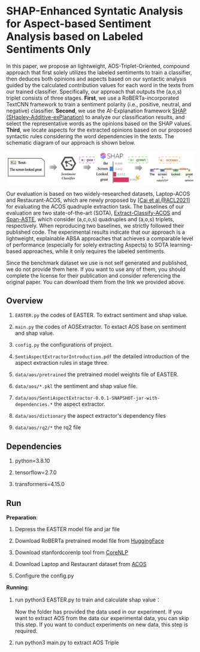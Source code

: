 # SHAP-Enhanced Syntatic Analysis for Aspect-based Sentiment Analysis based on Labeled Sentiments Only

  In this paper, we propose an lightweight, AOS-Triplet-Oriented, compound approach that first solely utilizes the labeled sentiments to train a classifier, then deduces both opinions and aspects based on our syntactic analysis guided by the calculated contribution values for each word in the texts from our trained classifier. Specifically, our approach that outputs the (a,o,s) triplet consists of three stages. **First**, we use a RoBERTa-incorporated TextCNN framework to train a sentiment polarity (i.e., positive, neutral, and negative) classifier. **Second**, we use the AI-Explanation framework [SHAP (SHapley-Additive-exPlanation)](https://github.com/slundberg/shap) to analyze our classification results, and select the representative words as the opinions based on the SHAP values. **Third**, we locate aspects for the extracted opinions based on our proposed syntactic rules considering the word dependencies in the texts. The schematic diagram of our approach is shown below.

![image](https://github.com/9d70a64f6g46/ecai2023-1585/blob/main/img/figure2.png)

  Our evaluation is based on two widely-researched datasets, Laptop-ACOS and Restaurant-ACOS, which are newly proposed by [[Cai et al.@ACL2021]](https://github.com/NUSTM/ACOS) for evaluating the ACOS quadruple extraction task. The baselines of our evaluation are two state-of-the-art (SOTA), [Extract-Classify-ACOS](https://github.com/NUSTM/ACOS) and [Span-ASTE](https://github.com/chiayewken/Span-ASTE), which consider (a,c,o,s) quadruples and (a,o,s) triplets, respectively. When reproducing two baselines, we strictly followed their published code. The experimental results indicate that our approach is a lightweight, explainable ABSA approaches that achieves a comparable level of performance (especially for solely extracting Aspects) to SOTA learning-based approaches, while it only requires the labeled sentiments. 

  Since the benchmark dataset we use is not self generated and published, we do not provide them here. If you want to use any of them, you should complete the license for their publication and consider referencing the original paper. You can download them from the link we provided above.

## Overview
1. ```EASTER.py``` the codes of EASTER. To extract sentiment and shap value.

2. ```main.py``` the codes of AOSExtractor. To extact AOS base on sentiment and shap value.

3. ```config.py``` the configurations of project.

4. ```SentiAspectExtractorIntroduction.pdf``` the detailed introduction of the aspect extraction rules in stage three.

5. ```data/aos/pretrained``` the pretrained model weights file of EASTER. 

6. ```data/aos/*.pkl``` the sentiment and shap value file.

7. ```data/aos/SentiAspectExtractor-0.0.1-SNAPSHOT-jar-with-dependencies.*``` the aspect extractor.

8. ```data/aos/dictionary``` the aspect extractor's dependency files

9. ```data/aos/rq2/*``` the rq2 file


## Dependencies
1. python=3.8.10

2. tensorflow=2.7.0

3. transformers=4.15.0


## Run
**Preparation**:

1. Depress the EASTER model file and jar file

2. Download RoBERTa pretrained model file from [HuggingFace](https://huggingface.co/cardiffnlp/twitter-roberta-base-sentiment/tree/main)

3. Download stanfordcorenlp tool from [CoreNLP](https://nlp.stanford.edu/software/stanford-corenlp-4.5.1.zip)

4. Download Laptop and Restaurant dataset from [ACOS](https://github.com/NUSTM/ACOS/tree/main/data)

5. Configure the config.py

**Running**:

1. run python3 EASTER.py to train and calculate shap value：

   Now the folder has provided the data used in our experiment. If you want to extract AOS from the data our experimental data, you can skip this step. If you want to conduct experiments on new data, this step is required.

2. run python3 main.py to extract AOS Triple 

